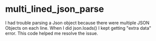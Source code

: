 # multi_lined_json_parse
I had trouble parsing a Json object because there were multiple JSON Objects on each line. When I did json.loads() I kept getting "extra data" error. This code helped me resolve the issue.
